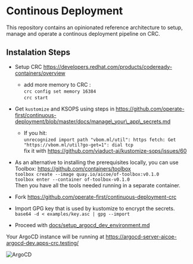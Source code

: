 # Continous Deployment

This repository contains an opinionated reference architecture to setup, manage and operate a continous deployment pipeline on CRC.

## Instalation Steps

 * Setup CRC https://developers.redhat.com/products/codeready-containers/overview
   * add more memory to CRC : \
   `crc config set memory 16384` \
   `crc start`
 * Get `kustomize` and KSOPS using steps in https://github.com/operate-first/continuous-deployment/blob/master/docs/manage\_your\_app\_secrets.md
   * If you hit:\
``` unrecognized import path "vbom.ml/util": https fetch: Get "https://vbom.ml/util?go-get=1": dial tcp ```\
fix it with https://github.com/viaduct-ai/kustomize-sops/issues/60

* As an alternative to installing the prerequisites locally, you can use Toolbox: https://github.com/containers/toolbox \
   `toolbox create --image quay.io/aicoe/of-toolbox:v0.1.0` \
   `toolbox enter --container of-toolbox-v0.1.0` \
   Then you have all the tools needed running in a separate container.

 * Fork https://github.com/operate-first/continuous-deployment-crc

 * Import GPG key that is used by kustomize to encrypt the secrets.\
	```base64 -d < examples/key.asc | gpg --import ```
 * Proceed with [docs/setup_argocd_dev_environment.md](docs/setup_argocd_dev_environment.md)

Your ArgoCD instance will be running at https://argocd-server-aicoe-argocd-dev.apps-crc.testing/

![ArgoCD](docs/argocd-initial.png)
